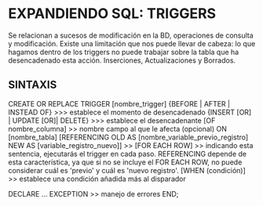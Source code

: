 # EXPANDIENDO SQL: TRIGGERS

Se relacionan a sucesos de modificación en la BD, operaciones de consulta y modificación. Existe una limitación que nos puede llevar de cabeza: lo que hagamos dentro de los triggers no puede trabajar sobre la tabla que ha desencadenado esta acción. Inserciones, Actualizaciones y Borrados.

## SINTAXIS

CREATE OR REPLACE TRIGGER [nombre_trigger]
{BEFORE | AFTER | INSTEAD OF}  >>>  establece el momento de desencadenado
{INSERT [OR] | UPDATE [OR]| DELETE}  >>> establece el desencadenante
[OF nombre_columna] >> nombre campo al que le afecta (opcional)
ON [nombre_tabla]
[REFERENCING OLD AS [nombre_variable_previo_registro] NEW AS [variable_registro_nuevo]] >>
[FOR EACH ROW]  >>  indicando esta sentencia, ejecutarás el trigger en cada paso. REFERENCING depende de esta característica, ya que si no se incluye el FOR EACH ROW, no puede considerar cuál es 'previo' y cuál es 'nuevo registro'.
[WHEN (condición)]  >>  establece una condición añadida más al disparador

DECLARE
...
EXCEPTION   >>  manejo de errores
END;




